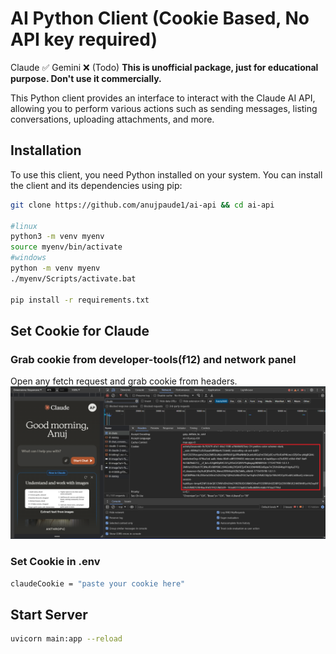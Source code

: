 # AI Python Client (Cookie Based, No API key required)
Claude ✅
Gemini ❌ (Todo)
**This is unofficial package, just for educational purpose. Don't use it commercially.**

This Python client provides an interface to interact with the Claude AI API, allowing you to perform various actions such as sending messages, listing conversations, uploading attachments, and more.

## Installation

To use this client, you need Python installed on your system. You can install the client and its dependencies using pip:

```bash
git clone https://github.com/anujpaude1/ai-api && cd ai-api

#linux
python3 -m venv myenv
source myenv/bin/activate
#windows
python -m venv myenv
./myenv/Scripts/activate.bat

pip install -r requirements.txt
```

## Set Cookie for Claude
### Grab cookie from developer-tools(f12) and network panel
Open any fetch request and grab cookie from headers.
![Cookie grab claude AI](https://github.com/anujpaude1/ai-api/blob/main/assets/claude-cookie.png)

### Set Cookie in .env
```bash
claudeCookie = "paste your cookie here"
```
## Start Server
```bash
uvicorn main:app --reload
```
